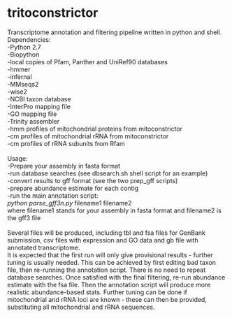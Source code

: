 # tritoconstrictor

Transcriptome annotation and filtering pipeline written in python and shell.<br>
Dependencies:<br>
-Python 2.7<br>
-Biopython<br>
-local copies of Pfam, Panther and UniRef90 databases<br>
-hmmer<br>
-infernal<br>
-MMseqs2<br>
-wise2<br>
-NCBI taxon database<br>
-InterPro mapping file<br>
-GO mapping file<br>
-Trinity assembler<br>
-hmm profiles of mitochondrial proteins from mitoconstrictor<br>
-cm profiles of mitochondrial rRNA from mitoconstrictor<br>
-cm profiles of rRNA subunits from Rfam<br>
<br>
Usage:<br>
-Prepare your assembly in fasta format<br>
-run database searches (see dbsearch.sh shell script for an example)<br>
-convert results to gff format (see the two prep_gff scripts)<br>
-prepare abundance estimate for each contig<br>
-run the main annotation script:<br>
  <i>python parse_gff3n.py </i> filename1 filename2<br>
  where filename1 stands for your assembly in fasta format and filename2 is the gff3 file<br>
 <br>
 Several files will be produced, including tbl and fsa files for GenBank submission, csv files with expression and GO data and gb file with annotated transcriptome.<br>
 It is expected that the first run will only give provisional results - further tuning is usually needed. This can be achieved by first editing bad taxon file, then re-running the annotation script. There is no need to repeat database searches. Once satisfied with the final filtering, re-run abundance estimate with the fsa file. Then the annotation script will produce more realistic abundance-based stats. Further tuning can be done if mitochondrial and rRNA loci are known - these can then be provided, substituting all mitochondrial and rRNA sequences.
  

